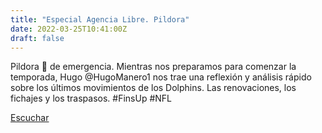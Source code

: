 ```yaml
---
title: "Especial Agencia Libre. Pildora"
date: 2022-03-25T10:41:00Z
draft: false
---
```


Pildora 💊 de emergencia.
Mientras nos preparamos para comenzar la temporada, Hugo @HugoManero1 nos trae una reflexión y análisis rápido sobre los últimos movimientos de los Dolphins.
Las renovaciones, los fichajes y los traspasos.
#FinsUp #NFL 

[Escuchar](https://www.ivoox.com/especial-agencia-libre-pildora-audios-mp3_rf_84518480_1.html)
